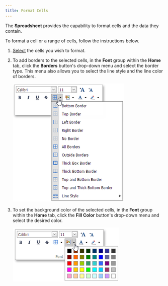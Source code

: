 ```yaml
---
title: Format Cells
---
```

The **Spreadsheet** provides the capability to format cells and the data they contain.

To format a cell or a range of cells, follow the instructions below.
1. [Select](../../../../interface-elements-for-web/articles/spreadsheet/editing-cells/select-cells-or-cell-content.md) the cells you wish to format.
2. To add borders to the selected cells, in the **Font** group within the **Home** tab, click the **Borders** button's drop-down menu and select the border type. This menu also allows you to select the line style and the line color of borders.
	 
	
	![EUD_ASPxSpreadsheet_Home_Borders](../../../images/Img26040.png)
3. To set the background color of the selected cells, in the **Font** group within the **Home** tab, click the **Fill Color** button's drop-down menu and select the desired color.
	
	![EUD_ASPxSpreadsheet_Home_FillColor](../../../images/Img26041.png)